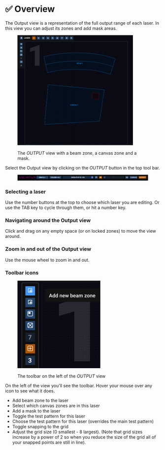 # ✅ Overview

The Output view is a representation of the full output range of each laser. In this view you can adjust its zones and add mask areas.&#x20;

<figure><img src="../.gitbook/assets/Output View.png" alt="" width="375"><figcaption><p>The <em>OUTPUT</em> view with a beam zone, a canvas zone and a mask. </p></figcaption></figure>

Select the Output view by clicking on the _OUTPUT_ button in the top tool bar.

<figure><img src="../.gitbook/assets/Top icon bar with output selected.png" alt=""><figcaption></figcaption></figure>

### Selecting a laser

Use the number buttons at the top to choose which laser you are editing. Or use the TAB key to cycle through them, or hit a number key.&#x20;

### Navigating around the Output view&#x20;

Click and drag on any empty space (or on locked zones) to move the view around.&#x20;

### Zoom in and out of the Output view&#x20;

Use the mouse wheel to zoom in and out.&#x20;



### Toolbar icons

<figure><img src="../.gitbook/assets/Ouput Tool Bar Icon.png" alt="" width="269"><figcaption><p>The toolbar on the left of the <em>OUTPUT</em> view</p></figcaption></figure>

On the left of the view you'll see the toolbar. Hover your mouse over any icon to see what it does.

* Add beam zone to the laser
* Select which canvas zones are in this laser&#x20;
* Add a mask to the laser
* Toggle the test pattern for this laser
* Choose the test pattern for this laser (overrides the main test pattern)
* Toggle snapping to the grid
* Adjust the grid size (0 smallest - 8 largest). (Note that grid sizes increase by a power of 2 so when you reduce the size of the grid all of your snapped points are still in line).



